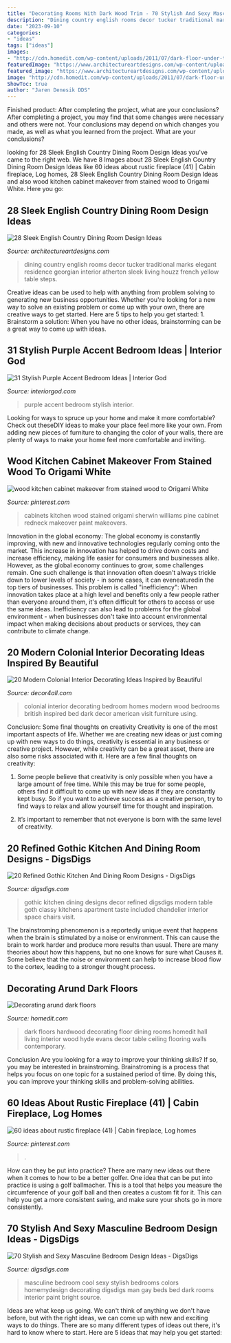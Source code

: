 ```yaml
---
title: "Decorating Rooms With Dark Wood Trim - 70 Stylish And Sexy Masculine Bedroom Design Ideas"
description: "Dining country english rooms decor tucker traditional marks elegant residence georgian interior atherton sleek living houzz french yellow table steps"
date: "2023-09-10"
categories:
- "ideas"
tags: ["ideas"]
images:
- "http://cdn.homedit.com/wp-content/uploads/2011/07/dark-floor-under-table-Hyde-Evans-Design.jpg"
featuredImage: "https://www.architectureartdesigns.com/wp-content/uploads/2013/09/434.jpg"
featured_image: "https://www.architectureartdesigns.com/wp-content/uploads/2013/09/434.jpg"
image: "http://cdn.homedit.com/wp-content/uploads/2011/07/dark-floor-under-table-Hyde-Evans-Design.jpg"
ShowToc: true
author: "Jaren Denesik DDS"
---
```



Finished product: After completing the project, what are your conclusions?
After completing a project, you may find that some changes were necessary and others were not. Your conclusions may depend on which changes you made, as well as what you learned from the project. What are your conclusions?

	

		
looking for 28 Sleek English Country Dining Room Design Ideas you've came to the right web. We have 8 Images about 28 Sleek English Country Dining Room Design Ideas like 60 ideas about rustic fireplace (41) | Cabin fireplace, Log homes, 28 Sleek English Country Dining Room Design Ideas and also wood kitchen cabinet makeover from stained wood to Origami White. Here you go:
		
    
## 28 Sleek English Country Dining Room Design Ideas

<img loading=lazy src="https://www.architectureartdesigns.com/wp-content/uploads/2013/09/434.jpg" onerror="this.onerror=null;this.src='https://tse3.mm.bing.net/th?id=OIP.GN3HPXS9VwPS69V1MEwokAHaKi&amp;pid=15.1';" alt="28 Sleek English Country Dining Room Design Ideas">

_Source: architectureartdesigns.com_

>dining country english rooms decor tucker traditional marks elegant residence georgian interior atherton sleek living houzz french yellow table steps. 

	

Creative ideas can be used to help with anything from problem solving to generating new business opportunities. Whether you're looking for a new way to solve an existing problem or come up with your own, there are creative ways to get started. Here are 5 tips to help you get started: 1. Brainstorm a solution: When you have no other ideas, brainstorming can be a great way to come up with ideas.

    
## 31 Stylish Purple Accent Bedroom Ideas | Interior God

<img loading=lazy src="http://interiorgod.com/wp-content/uploads/2016/06/Purple-Accent-Wall.jpg" onerror="this.onerror=null;this.src='https://tse2.mm.bing.net/th?id=OIP.9Y03lPl_00smFK7dEkPKHQHaJ4&amp;pid=15.1';" alt="31 Stylish Purple Accent Bedroom Ideas | Interior God">

_Source: interiorgod.com_

>purple accent bedroom stylish interior. 

	

Looking for ways to spruce up your home and make it more comfortable? Check out theseDIY ideas to make your place feel more like your own. From adding new pieces of furniture to changing the color of your walls, there are plenty of ways to make your home feel more comfortable and inviting.

    
## Wood Kitchen Cabinet Makeover From Stained Wood To Origami White

<img loading=lazy src="https://i.pinimg.com/736x/76/04/9b/76049b095bf161fd1290ca6cb965b5a0--kitchen-cabinet-makeovers-wood-kitchen-cabinets.jpg" onerror="this.onerror=null;this.src='https://tse1.mm.bing.net/th?id=OIP.0TO8JD2GC_UATf_Nt7cocgHaKX&amp;pid=15.1';" alt="wood kitchen cabinet makeover from stained wood to Origami White">

_Source: pinterest.com_

>cabinets kitchen wood stained origami sherwin williams pine cabinet redneck makeover paint makeovers. 

	

Innovation in the global economy:
The global economy is constantly improving, with new and innovative technologies regularly coming onto the market. This increase in innovation has helped to drive down costs and increase efficiency, making life easier for consumers and businesses alike. However, as the global economy continues to grow, some challenges remain. One such challenge is that innovation often doesn't always trickle down to lower levels of society - in some cases, it can eveneaturedin the top tiers of businesses. This problem is called "inefficiency": When innovation takes place at a high level and benefits only a few people rather than everyone around them, it's often difficult for others to access or use the same ideas. Inefficiency can also lead to problems for the global environment - when businesses don't take into account environmental impact when making decisions about products or services, they can contribute to climate change.

    
## 20 Modern Colonial Interior Decorating Ideas Inspired By Beautiful

<img loading=lazy src="https://decor4all.com/wp-content/uploads/2014/08/colonial-homes-bedroom-decorating-ideas-5.jpg" onerror="this.onerror=null;this.src='https://tse3.mm.bing.net/th?id=OIP.i4OuA-ik3kvm159m14QH-wHaGq&amp;pid=15.1';" alt="20 Modern Colonial Interior Decorating Ideas Inspired by Beautiful">

_Source: decor4all.com_

>colonial interior decorating bedroom homes modern wood bedrooms british inspired bed dark decor american visit furniture using. 

	

Conclusion: Some final thoughts on creativity
Creativity is one of the most important aspects of life. Whether we are creating new ideas or just coming up with new ways to do things, creativity is essential in any business or creative project. However, while creativity can be a great asset, there are also some risks associated with it. Here are a few final thoughts on creativity: 
1. Some people believe that creativity is only possible when you have a large amount of free time. While this may be true for some people, others find it difficult to come up with new ideas if they are constantly kept busy. So if you want to achieve success as a creative person, try to find ways to relax and allow yourself time for thought and inspiration. 

2. It’s important to remember that not everyone is born with the same level of creativity.

    
## 20 Refined Gothic Kitchen And Dining Room Designs - DigsDigs

<img loading=lazy src="http://www.digsdigs.com/photos/refined-gothic-kitchen-and-dining-room-designs-20.jpg" onerror="this.onerror=null;this.src='https://tse2.mm.bing.net/th?id=OIP.v5Bvf9q0S-6T-3aHRmsKaAHaF2&amp;pid=15.1';" alt="20 Refined Gothic Kitchen And Dining Room Designs - DigsDigs">

_Source: digsdigs.com_

>gothic kitchen dining designs decor refined digsdigs modern table goth classy kitchens apartment taste included chandelier interior space chairs visit. 

	

The brainstroming phenomenon is a reportedly unique event that happens when the brain is stimulated by a noise or environment. This can cause the brain to work harder and produce more results than usual. There are many theories about how this happens, but no one knows for sure what Causes it. Some believe that the noise or environment can help to increase blood flow to the cortex, leading to a stronger thought process.

    
## Decorating Arund Dark Floors

<img loading=lazy src="http://cdn.homedit.com/wp-content/uploads/2011/07/dark-floor-under-table-Hyde-Evans-Design.jpg" onerror="this.onerror=null;this.src='https://tse1.mm.bing.net/th?id=OIP.04L0duOup93-3u43Ds3pmwHaLH&amp;pid=15.1';" alt="Decorating arund dark floors">

_Source: homedit.com_

>dark floors hardwood decorating floor dining rooms homedit hall living interior wood hyde evans decor table ceiling flooring walls contemporary. 

	

Conclusion
Are you looking for a way to improve your thinking skills? If so, you may be interested in brainstroming. Brainstroming is a process that helps you focus on one topic for a sustained period of time. By doing this, you can improve your thinking skills and problem-solving abilities.

    
## 60 Ideas About Rustic Fireplace (41) | Cabin Fireplace, Log Homes

<img loading=lazy src="https://i.pinimg.com/736x/44/12/84/441284ed9da23ec1f23b523c30a814a1.jpg" onerror="this.onerror=null;this.src='https://tse1.mm.bing.net/th?id=OIP.doHuCd7qlmPmgl6SJPeD8gHaLH&amp;pid=15.1';" alt="60 ideas about rustic fireplace (41) | Cabin fireplace, Log homes">

_Source: pinterest.com_

>. 

	

How can they be put into practice?
There are many new ideas out there when it comes to how to be a better golfer. One idea that can be put into practice is using a golf ballmacher. This is a tool that helps you measure the circumference of your golf ball and then creates a custom fit for it. This can help you get a more consistent swing, and make sure your shots go in more consistently.

    
## 70 Stylish And Sexy Masculine Bedroom Design Ideas - DigsDigs

<img loading=lazy src="http://www.digsdigs.com/photos/stylish-and-sexy-masculine-bedrooms-67.jpg" onerror="this.onerror=null;this.src='https://tse2.mm.bing.net/th?id=OIP.6jf-bSC9bMWcTJa039zcIAHaFj&amp;pid=15.1';" alt="70 Stylish and Sexy Masculine Bedroom Design Ideas - DigsDigs">

_Source: digsdigs.com_

>masculine bedroom cool sexy stylish bedrooms colors homemydesign decorating digsdigs man gay beds bed dark rooms interior paint bright source. 

	

Ideas are what keep us going. We can't think of anything we don't have before, but with the right ideas, we can come up with new and exciting ways to do things. There are so many different types of ideas out there, it's hard to know where to start. Here are 5 ideas that may help you get started: 

